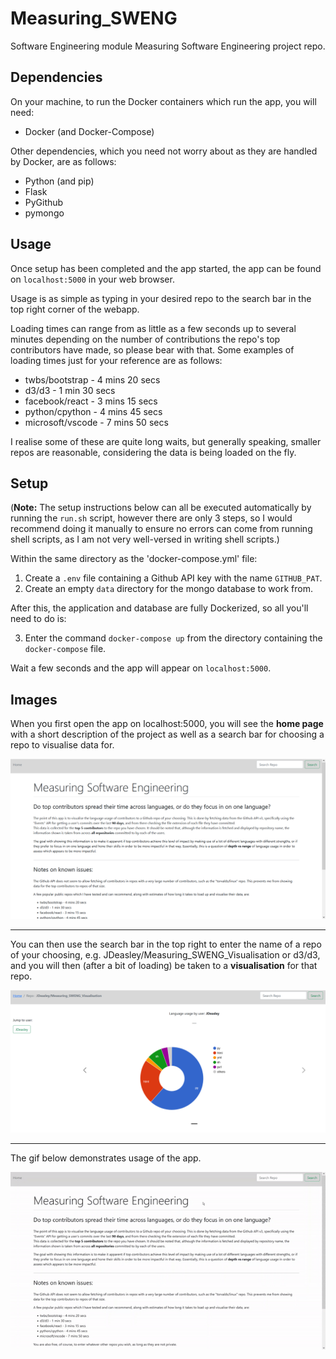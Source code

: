 # Measuring_SWENG
Software Engineering module Measuring Software Engineering project repo.

## Dependencies
On your machine, to run the Docker containers which run the app, you will need:
- Docker (and Docker-Compose)

Other dependencies, which you need not worry about as they are handled by Docker, are as follows:
- Python (and pip)
- Flask
- PyGithub
- pymongo


## Usage
Once setup has been completed and the app started, the app can be found on `localhost:5000` in your web browser.

Usage is as simple as typing in your desired repo to the search bar in the top right corner of the webapp.

Loading times can range from as little as a few seconds up to several minutes depending on the number of contributions the repo's top contributors have made, so please bear with that. Some examples of loading times just for your reference are as follows:

- twbs/bootstrap - 4 mins 20 secs
- d3/d3 - 1 min 30 secs
- facebook/react - 3 mins 15 secs
- python/cpython - 4 mins 45 secs
- microsoft/vscode - 7 mins 50 secs

I realise some of these are quite long waits, but generally speaking, smaller repos are reasonable, considering the data is being loaded on the fly.

## Setup

(__Note:__ The setup instructions below can all be executed automatically by running the `run.sh` script, however there are only 3 steps, so I would recommend doing it manually to ensure no errors can come from running shell scripts, as I am not very well-versed in writing shell scripts.)

Within the same directory as the 'docker-compose.yml' file:

1. Create a `.env` file containing a Github API key with the name `GITHUB_PAT`.
2. Create an empty `data` directory for the mongo database to work from.

After this, the application and database are fully Dockerized, so all you'll need to do is: 

3. Enter the command `docker-compose up` from the directory containing the `docker-compose` file.

Wait a few seconds and the app will appear on `localhost:5000`.

## Images

When you first open the app on localhost:5000, you will see the __home page__ with a short description of the project as well as a search bar for choosing a repo to visualise data for.

![Home page](./images/home.png)

----

You can then use the search bar in the top right to enter the name of a repo of your choosing, e.g. JDeasley/Measuring_SWENG_Visualisation or d3/d3, and you will then (after a bit of loading) be taken to a __visualisation__ for that repo.

![First repo](./images/repo1.png)

----

The gif below demonstrates usage of the app.

![Gif](./images/gif1.gif)
